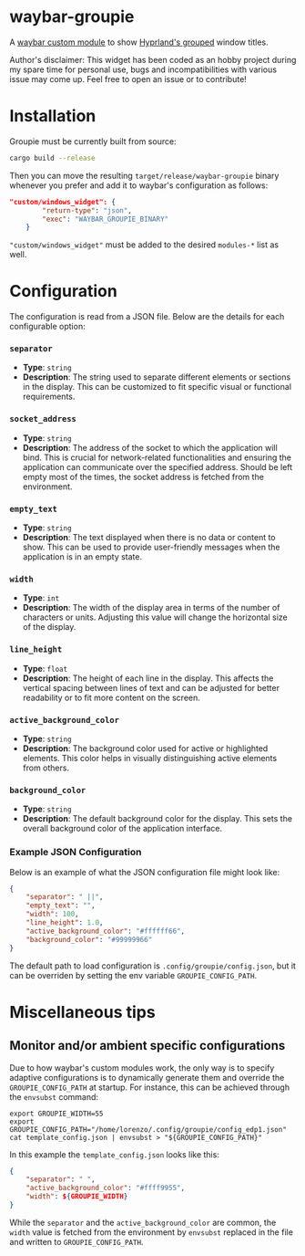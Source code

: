 # waybar-groupie

A [waybar custom module](https://github.com/Alexays/Waybar/wiki/Module:-Custom#module-custom-config-return-type) to show [Hyprland's grouped](https://wiki.hyprland.org/Configuring/Window-Rules/#group-window-rule-options) window titles.

Author's disclaimer: This widget has been coded as an hobby project during my spare time for personal use, bugs and incompatibilities with various issue may come up. Feel free to open an issue or to contribute!

# Installation

Groupie must be currently built from source:

```bash
cargo build --release
```

Then you can move the resulting ```target/release/waybar-groupie``` binary whenever you prefer and add it to waybar's configuration as follows:

```json
"custom/windows_widget": {
        "return-type": "json",
        "exec": "WAYBAR_GROUPIE_BINARY"
    }
```

```"custom/windows_widget"``` must be added to the desired ```modules-*``` list as well.

# Configuration

The configuration is read from a JSON file. Below are the details for each configurable option:

### `separator`
- **Type**: `string`
- **Description**: The string used to separate different elements or sections in the display. This can be customized to fit specific visual or functional requirements.

### `socket_address`
- **Type**: `string`
- **Description**: The address of the socket to which the application will bind. This is crucial for network-related functionalities and ensuring the application can communicate over the specified address. Should be left empty most of the times, the socket address is fetched from the environment.

### `empty_text`
- **Type**: `string`
- **Description**: The text displayed when there is no data or content to show. This can be used to provide user-friendly messages when the application is in an empty state.

### `width`
- **Type**: `int`
- **Description**: The width of the display area in terms of the number of characters or units. Adjusting this value will change the horizontal size of the display.

### `line_height`
- **Type**: `float`
- **Description**: The height of each line in the display. This affects the vertical spacing between lines of text and can be adjusted for better readability or to fit more content on the screen.

### `active_background_color`
- **Type**: `string`
- **Description**: The background color used for active or highlighted elements. This color helps in visually distinguishing active elements from others.

### `background_color`
- **Type**: `string`
- **Description**: The default background color for the display. This sets the overall background color of the application interface.

### Example JSON Configuration

Below is an example of what the JSON configuration file might look like:

```json
{
    "separator": " ||",
    "empty_text": "",
    "width": 100,
    "line_height": 1.0,
    "active_background_color": "#ffffff66",
    "background_color": "#99999966"
}
```

The default path to load configuration is ```.config/groupie/config.json```, but it can be overriden by setting the env variable ```GROUPIE_CONFIG_PATH```.

# Miscellaneous tips
## Monitor and/or ambient specific configurations
Due to how waybar's custom modules work, the only way is to specify adaptive configurations is to dynamically generate them and override the ```GROUPIE_CONFIG_PATH``` at startup. 
For instance, this can be achieved through the ```envsubst``` command:

```
export GROUPIE_WIDTH=55
export GROUPIE_CONFIG_PATH="/home/lorenzo/.config/groupie/config_edp1.json"
cat template_config.json | envsubst > "${GROUPIE_CONFIG_PATH}"
```

In this example the ```template_config.json``` looks like this:

```json
{
    "separator": " ",
    "active_background_color": "#ffff9955",
    "width": ${GROUPIE_WIDTH}
}
```

While the `separator` and the `active_background_color` are common, the `width` value is fetched from the environment by `envsubst` replaced in the file and written to `GROUPIE_CONFIG_PATH`.

